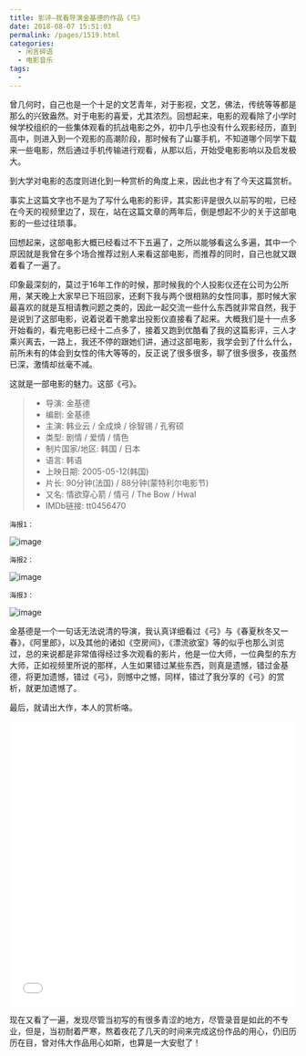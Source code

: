 ```yaml
---
title: 影评–我看导演金基德的作品《弓》
date: 2018-08-07 15:51:03
permalink: /pages/1519.html
categories:
  - 闲言碎语
  - 电影音乐
tags:
  - 
---
```


曾几何时，自己也是一个十足的文艺青年，对于影视，文艺，佛法，传统等等都是那么的兴致盎然。对于电影的喜爱，尤其浓烈。回想起来，电影的观看除了小学时候学校组织的一些集体观看的抗战电影之外，初中几乎也没有什么观影经历，直到高中，则进入到一个观影的高潮阶段，那时候有了山寨手机，不知道哪个同学下载来一些电影，然后通过手机传输进行观看，从那以后，开始受电影影响以及启发极大。

到大学对电影的态度则进化到一种赏析的角度上来，因此也才有了今天这篇赏析。

事实上这篇文字也不是为了写什么电影的影评，其实影评是很久以前写的啦，已经在今天的视频里边了，现在，站在这篇文章的两年后，倒是想起不少的关于这部电影的一些过往琐事。

回想起来，这部电影大概已经看过不下五遍了，之所以能够看这么多遍，其中一个原因就是我曾在多个场合推荐过别人来看这部电影，而推荐的同时，自己也就又跟着看了一遍了。

印象最深刻的，莫过于16年工作的时候，那时候我的个人投影仪还在公司为公所用，某天晚上大家早已下班回家，还剩下我与两个很相熟的女性同事，那时候大家最喜欢的就是互相请教问题之类的，因此一起交流一些什么东西就非常自然，我于是说到了这部电影，说着说着干脆拿出投影仪直接看了起来。大概我们是十一点多开始看的，看完电影已经十二点多了，接着又跑到优酷看了我的这篇影评，三人才乘兴离去，一路上，我还不停的跟她们讲，通过这部电影，我学会到了什么什么，前所未有的体会到女性的伟大等等的，反正说了很多很多，聊了很多很多，夜虽然已深，激情却丝毫不减。

这就是一部电影的魅力。这部《弓》。

> - 导演: 金基德
> - 编剧: 金基德
> - 主演: 韩业云 / 全成焕 / 徐智锡 / 孔宥硕
> - 类型: 剧情 / 爱情 / 情色
> - 制片国家/地区: 韩国 / 日本
> - 语言: 韩语
> - 上映日期: 2005-05-12(韩国)
> - 片长: 90分钟(法国) / 88分钟(蒙特利尔电影节)
> - 又名: 情欲穿心箭 / 情弓 / The Bow / Hwal
> - IMDb链接: tt0456470

`海报1：`

![image](http://t.eryajf.net/imgs/2021/09/4e45cd26733ca331.jpg)

`海报2：`

![image](http://t.eryajf.net/imgs/2021/09/fc8771789cce2d8c.jpg)

`海报3：`

![image](http://t.eryajf.net/imgs/2021/09/35f423f436a6b27c.jpg)

金基德是一个一句话无法说清的导演，我认真详细看过《弓》与《春夏秋冬又一春》，《阿里郎》，以及其他的诸如《空房间》，《漂流欲室》等的似乎也那么浏览过，总的来说都是非常值得经过多次观看的影片，他是一位大师，一位典型的东方大师，正如视频里所说的那样，人生如果错过某些东西，则真是遗憾，错过金基德，将更加遗憾，错过《弓》，则憾中之憾，同样，错过了我分享的《弓》的赏析，就更加遗憾了。

最后，就请出大作，本人的赏析咯。

<iframe src="//player.bilibili.com/player.html?aid=503636786&bvid=BV1ng411g7vR&cid=356521146&page=1" scrolling="no" style="border:0;width:100%;height:auto;min-height:500px;" border="0" frameborder="no" framespacing="0" allowfullscreen="true"> </iframe>

现在又看了一遍，发现尽管当初写的有很多青涩的地方，尽管录音是如此的不专业，但是，当初耐着严寒，熬着夜花了几天的时间来完成这份作品的用心，仍旧历历在目，曾对伟大作品用心如斯，也算是一大安慰了！
